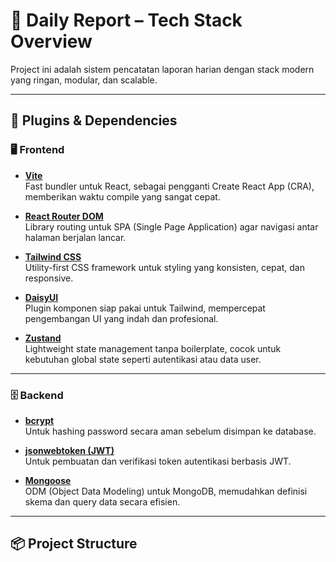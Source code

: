 # 📝 Daily Report – Tech Stack Overview

Project ini adalah sistem pencatatan laporan harian dengan stack modern yang ringan, modular, dan scalable.

---

## 🔧 Plugins & Dependencies

### 🖥️ Frontend
- **[Vite](https://vitejs.dev/)**  
  Fast bundler untuk React, sebagai pengganti Create React App (CRA), memberikan waktu compile yang sangat cepat.

- **[React Router DOM](https://reactrouter.com/)**  
  Library routing untuk SPA (Single Page Application) agar navigasi antar halaman berjalan lancar.

- **[Tailwind CSS](https://tailwindcss.com/)**  
  Utility-first CSS framework untuk styling yang konsisten, cepat, dan responsive.

- **[DaisyUI](https://daisyui.com/)**  
  Plugin komponen siap pakai untuk Tailwind, mempercepat pengembangan UI yang indah dan profesional.

- **[Zustand](https://github.com/pmndrs/zustand)**  
  Lightweight state management tanpa boilerplate, cocok untuk kebutuhan global state seperti autentikasi atau data user.

---

### 🗄️ Backend
- **[bcrypt](https://www.npmjs.com/package/bcrypt)**  
  Untuk hashing password secara aman sebelum disimpan ke database.

- **[jsonwebtoken (JWT)](https://www.npmjs.com/package/jsonwebtoken)**  
  Untuk pembuatan dan verifikasi token autentikasi berbasis JWT.

- **[Mongoose](https://mongoosejs.com/)**  
  ODM (Object Data Modeling) untuk MongoDB, memudahkan definisi skema dan query data secara efisien.

---

## 📦 Project Structure
